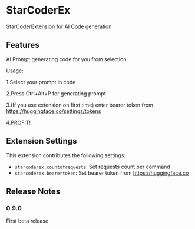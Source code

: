 # StarCoderEx

StarCoderExtension for AI Code generation

## Features

AI Prompt generating code for you from selection.

Usage:

1.Select your prompt in code

2.Press Ctrl+Alt+P for generating prompt

3.(If you use extension on first time) enter bearer token from https://huggingface.co/settings/tokens

4.PROFIT!

## Extension Settings

This extension contributes the following settings:

* `starcoderex.countofrequests`: Set requests count per command
* `starcoderex.bearertoken`: Set bearer token from https://huggingface.co

## Release Notes


### 0.9.0

First beta release
